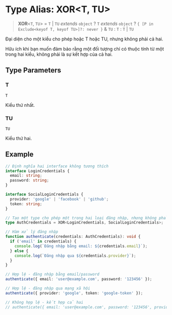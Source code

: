 # Type Alias: XOR\<T, TU\>

> **XOR**\<`T`, `TU`\> = `T` \| `TU` *extends* `object` ? `T` *extends* `object` ? `{ [P in Exclude<keyof T, keyof TU>]?: never }` & `TU` : `T` : `T` \| `TU`

Đại diện cho một kiểu cho phép hoặc T hoặc TU, nhưng không phải cả hai.

Hữu ích khi bạn muốn đảm bảo rằng một đối tượng chỉ có thuộc tính từ một trong hai kiểu,
không phải là sự kết hợp của cả hai.

## Type Parameters

### T

`T`

Kiểu thứ nhất.

### TU

`TU`

Kiểu thứ hai.

## Example

```typescript
// Định nghĩa hai interface không tương thích
interface LoginCredentials {
  email: string;
  password: string;
}

interface SocialLoginCredentials {
  provider: 'google' | 'facebook' | 'github';
  token: string;
}

// Tạo một type cho phép một trong hai loại đăng nhập, nhưng không phải cả hai
type AuthCredentials = XOR<LoginCredentials, SocialLoginCredentials>;

// Hàm xử lý đăng nhập
function authenticate(credentials: AuthCredentials): void {
  if ('email' in credentials) {
    console.log(`Đăng nhập bằng email: ${credentials.email}`);
  } else {
    console.log(`Đăng nhập qua ${credentials.provider}`);
  }
}

// Hợp lệ - đăng nhập bằng email/password
authenticate({ email: 'user@example.com', password: '123456' });

// Hợp lệ - đăng nhập qua mạng xã hội
authenticate({ provider: 'google', token: 'google-token' });

// Không hợp lệ - kết hợp cả hai
// authenticate({ email: 'user@example.com', password: '123456', provider: 'google', token: 'google-token' });
```
